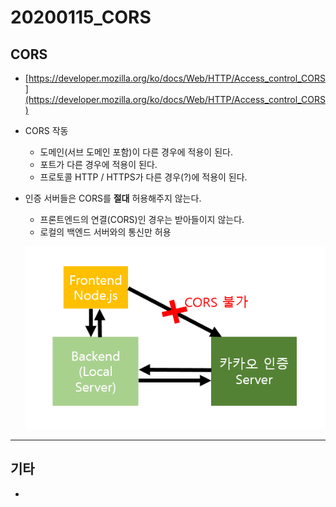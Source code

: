 # 20200115_CORS

## CORS

- [https://developer.mozilla.org/ko/docs/Web/HTTP/Access_control_CORS](https://developer.mozilla.org/ko/docs/Web/HTTP/Access_control_CORS)

- CORS 작동
  - 도메인(서브 도메인 포함)이 다른 경우에 적용이 된다.
  - 포트가 다른 경우에 적용이 된다.
  - 프로토콜 HTTP / HTTPS가 다른 경우(?)에 적용이 된다.

- 인증 서버들은 CORS를 **절대** 허용해주지 않는다.
  - 프론트엔드의 연결(CORS)인 경우는 받아들이지 않는다.
  - 로컬의 백엔드 서버와의 통신만 허용
  
  ![CORS](./img/CORS.PNG)
  
  



---

## 기타

- 